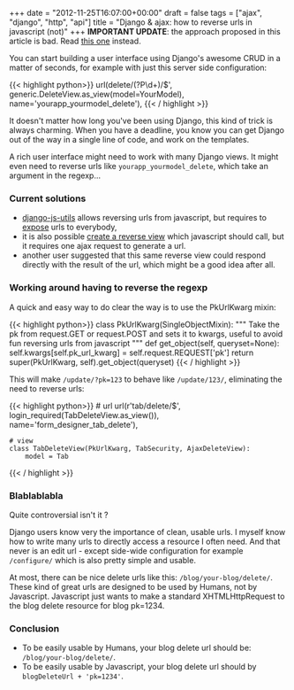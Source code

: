 +++
date = "2012-11-25T16:07:00+00:00"
draft = false
tags = ["ajax", "django", "http", "api"]
title = "Django & ajax: how to reverse urls in javascript (not)"
+++
**IMPORTANT UPDATE**: the approach proposed in this article is bad. Read [this one](http://blog.yourlabs.org/post/36729349793/django-ajax-hateoas-how-to-reverse-urls-in) instead.

You can start building a user interface using Django's awesome CRUD in a matter of seconds, for example with just this server side configuration:


{{< highlight python>}}
    url(delete/(?P<pk>\d+)/$', 
        generic.DeleteView.as_view(model=YourModel),
        name='yourapp_yourmodel_delete'),
{{< / highlight >}}


<!--more-->

It doesn't matter how long you've been using Django, this kind of trick is always charming. When you have a deadline, you know you can get Django out of the way in a single line of code, and work on the templates.

A rich user interface might need to work with many Django views. It might even need to reverse urls like `yourapp_yourmodel_delete`, which take an argument in the regexp...

### Current solutions

- [django-js-utils](https://github.com/Dimitri-Gnidash/django-js-utils/) allows reversing urls from javascript, but requires to [expose](https://github.com/Dimitri-Gnidash/django-js-utils/blob/master/dutils.conf.urls.example.js) urls to everybody,
- it is also possible [create a reverse view](http://stackoverflow.com/questions/2724383/dry-urls-in-django-javascript) which javascript should call, but it requires one ajax request to generate a url.
- another user suggested that this same reverse view could respond directly with the result of the url, which might be a good idea after all.

### Working around having to reverse the regexp

A quick and easy way to do clear the way is to use the PkUrlKwarg mixin:


{{< highlight python>}}
    class PkUrlKwarg(SingleObjectMixin):
        """
        Take the pk from request.GET or request.POST and sets it to kwargs,
        useful to avoid fun reversing urls from javascript
        """
        def get_object(self, queryset=None):
            self.kwargs[self.pk_url_kwarg] = self.request.REQUEST['pk']
            return super(PkUrlKwarg, self).get_object(queryset)
{{< / highlight >}}


This will make `/update/?pk=123` to behave like `/update/123/`, eliminating the need to reverse urls:


{{< highlight python>}}
    # url
    url(r'tab/delete/$',
        login_required(TabDeleteView.as_view()),
        name='form_designer_tab_delete'),

    # view
    class TabDeleteView(PkUrlKwarg, TabSecurity, AjaxDeleteView):
        model = Tab
{{< / highlight >}}


### Blablablabla

Quite controversial isn't it ?

Django users know very the importance of clean, usable urls. I myself know how to write many urls to directly access a resource I often need. And that never is an edit url - except side-wide configuration for example `/configure/` which is also pretty simple and usable.

At most, there can be nice delete urls like this: `/blog/your-blog/delete/`. These kind of great urls are designed to be used by Humans, not by Javascript. Javascript just wants to make a standard XHTMLHttpRequest to the blog delete resource for blog pk=1234.

### Conclusion

- To be easily usable by Humans, your blog delete url should be: `/blog/your-blog/delete/`.
- To be easily usable by Javascript, your blog delete url should by `blogDeleteUrl + 'pk=1234'`.

